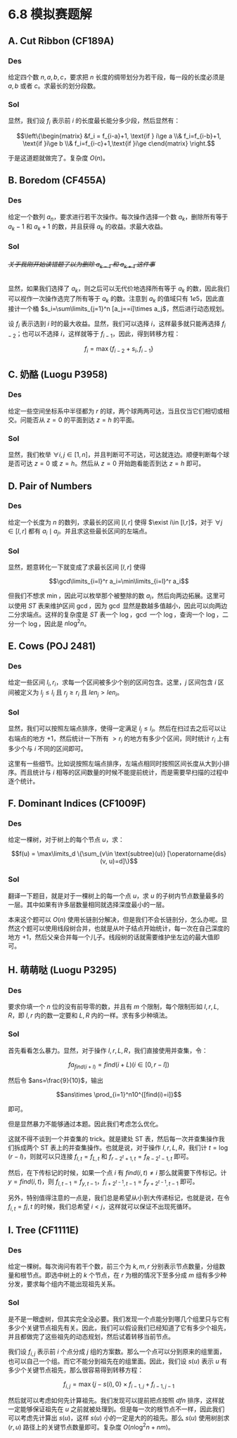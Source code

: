 # 6.8 模拟赛题解

## A. Cut Ribbon (CF189A)

### Des

给定四个数 $n,a,b,c$，要求把 $n$ 长度的绸带划分为若干段，每一段的长度必须是 $a,b$ 或者 $c$。求最长的划分段数。

### Sol

显然，我们设 $f_i$ 表示前 $i$ 的长度最长能分多少段，然后显然有：

$$\left\{\begin{matrix} &f_i = f_{i-a}+1, \text{if } i\ge a \\& f_i=f_{i-b}+1, \text{if }i\ge b \\& f_i=f_{i-c}+1,\text{if }i\ge c\end{matrix} \right.$$

于是这道题就做完了。复杂度 $O(n)$。

## B. Boredom (CF455A)

### Des

给定一个数列 $a_n$，要求进行若干次操作。每次操作选择一个数 $a_k$，删除所有等于 $a_k-1$ 和 $a_k+1$ 的数，并且获得 $a_k$ 的收益。求最大收益。

### Sol

###### ~~关于我刚开始读错题了以为删除 $a_{k-1}$ 和 $a_{k+1}$ 这件事~~

显然，如果我们选择了 $a_k$，则之后可以无代价地选择所有等于 $a_k$ 的数，因此我们可以视作一次操作选完了所有等于 $a_k$ 的数。注意到 $a_k$ 的值域只有 $1e5$，因此直接计一个桶 $s_i=\sum\limits_{j=1}^n [a_j==i]\times a_j$，然后进行动态规划。

设 $f_i$ 表示选到 $i$ 时的最大收益。显然，我们可以选择 $i$，这样最多就只能再选择 $f_{i-2}$；也可以不选择 $i$，这样就等于 $f_{i-1}$，因此，得到转移方程：

$$f_i=\max\{ f_{i-2}+s_i, f_{i-1}\}$$

## C. 奶酪 (Luogu P3958)

### Des

给定一些空间坐标系中半径都为 $r$ 的球，两个球两两可达，当且仅当它们相切或相交。问能否从 $z=0$ 的平面到达 $z=h$ 的平面。

### Sol

显然，我们枚举 $\forall i,j\in [1,n]$，并且判断可不可达，可达就连边。顺便判断每个球是否可达 $z=0$ 或 $z=h$。然后从 $z=0$ 开始跑看能否到达 $z=h$ 即可。

## D. Pair of Numbers

### Des

给定一个长度为 $n$ 的数列，求最长的区间 $[l,r]$ 使得 $\exist i\in [l,r]$，对于 $\forall j\in [l,r]$ 都有 $a_i\mid a_j$。并且求这些最长区间的左端点。

### Sol

显然，题意转化一下就变成了求最长区间 $[l,r]$ 使得

$$\gcd\limits_{i=l}^r a_i=\min\limits_{i=l}^r a_i$$

但我们不想求 $\min$，因此可以枚举那个被整除的数 $a_i$，然后向两边拓展。这里可以使用 $ST$ 表来维护区间 $\gcd$，因为 $\gcd$ 显然是数越多值越小，因此可以向两边二分求端点。这样的复杂度是 $ST$ 表一个 $\log$，$\gcd$ 一个 $\log$，查询一个 $\log$，二分一个 $\log$，因此是 $n\log ^2n$。

## E. Cows (POJ 2481)

### Des

给定一些区间 $l_i, r_i$，求每一个区间被多少个别的区间包含。这里，$j$ 区间包含 $i$ 区间被定义为 $l_j\le l_i$ 且 $r_j\ge r_i$ 且 $len_j>len_i$。

### Sol

显然，我们可以按照左端点排序，使得一定满足 $l_j\le l_i$。然后在扫过去之后可以让右端点的地方 $+1$，然后统计一下所有 $>r_i$ 的地方有多少个区间，同时统计 $r_i$ 上有多少个与 $i$ 不同的区间即可。

这里有一些细节。比如说按照左端点排序，左端点相同时按照区间长度从大到小排序。而且统计与 $i$ 相等的区间数量的时候不能提前统计，而是需要早扫描的过程中逐个统计。

## F. Dominant Indices (CF1009F)
 
### Des

给定一棵树，对于树上的每个节点 $u$，求：

$$f(u) = \max\limits_d \{\sum_{v\in \text{subtree}(u)} [\operatorname{dis}(v, u)=d]\}$$

### Sol

翻译一下题目，就是对于一棵树上的每一个点 $u$，求 $u$ 的子树内节点数量最多的一层。其中如果有许多层数量相同就选择深度最小的一层。

本来这个题可以 $O(n)$ 使用长链剖分解决，但是我们不会长链剖分，怎么办呢。显然这个题可以使用线段树合并，也就是从叶子结点开始统计，每一次在自己深度的地方 $+1$，然后父亲合并每一个儿子。线段树的话就需要维护坐左边的最大值即可。

## H. 萌萌哒 (Luogu P3295)

### Des

要求你填一个 $n$ 位的没有前导零的数，并且有 $m$ 个限制，每个限制形如 $l, r, L,R$，即 $l,r$ 内的数一定要和 $L,R$ 内的一样。求有多少种填法。

### Sol

首先看看怎么暴力。显然，对于操作 $l,r,L,R$，我们直接使用并查集，令：

$$fa_{find(i+l)} = find(i+L) (i\in [0, r-l])$$

然后令 $ans=\frac{9}{10}$，输出

$$ans\times \prod_{i=1}^n10^{[find(i)=i]}$$

即可。

但是显然暴力不能够通过本题。因此我们考虑怎么优化。

这就不得不谈到一个并查集的 $\text{trick}$。就是建处 $\text{ST}$ 表，然后每一次并查集操作我们拆成两个 $\text{ST}$ 表上的并查集操作。也就是说，对于操作 $l,r,L,R$，我们计 $t=\log (r-l)$，则就可以只连接 $f_{l, t} = f_{L, t}$ 和 $f_{r-2^{t}+1,t} = f_{R-2^t-1, t}$ 即可。

然后，在下传标记的时候，如果一个点 $i$ 有 $find(i,t) \not =i$ 那么就需要下传标记。计 $y = find(i,t)$，则 $f_{i, t-1} = f_{y, t-1}$，$f_{i+2^{t-1}, t-1} = f_{y+2^{t-1}, t-1}$ 即可。

另外，特别值得注意的一点是，我们总是希望从小到大传递标记，也就是说，在令 $f_{i, t} = f{j, t}$ 的时候，我们总希望 $i<j$，这样就可以保证不出现死循环。

## I. Tree (CF1111E)

### Des

给定一棵树。每次询问有若干个数，前三个为 $k,m,r$ 分别表示节点数量，分组数量和根节点。即选中树上的 $k$ 个节点，在 $r$ 为根的情况下至多分成 $m$ 组有多少种分发，要求每个组内不能出现祖先关系。

### Sol

是不是一眼虚树，但其实完全没必要。我们发现一个点能分到哪几个组里只与它有多少个关键节点祖先有关。因此，我们可以假设我们已经知道了它有多少个祖先，并且都做完了这些祖先的动态规划，然后试着转移当前节点。

我们设 $f_{i,j}$ 表示前 $i$ 个点分成 $j$ 组的方案数。那么一个点可以分到原来的组里面，也可以自己一个组。而它不能分到祖先在的组里面。因此，我们设 $s(u)$ 表示 $u$ 有多少个关键节点祖先，那么很容易得到转移方程：

$$f_{i,j} = \max\{ j - s(i), 0\}\times f_{i-1, j} + f_{i-1, j-1}$$

然后就可以考虑如何先计算祖先。我们发现可以提前把点按照 $dfn$ 排序，这样就一定能够保证祖先在 $u$ 之前就被处理到。但是每一次的根节点不一样，因此我们可以考虑先计算出 $s(u)$，这样 $s(u)$ 小的一定是大的的祖先。那么 $s(u)$ 使用树剖求 $(r, u)$ 路径上的关键节点数量即可。复杂度 $O(n\log^2n +nm)$。